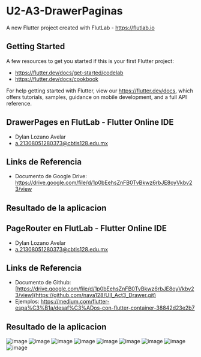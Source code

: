 # U2-A3-DrawerPaginas

A new Flutter project created with FlutLab - https://flutlab.io

## Getting Started

A few resources to get you started if this is your first Flutter project:

- https://flutter.dev/docs/get-started/codelab
- https://flutter.dev/docs/cookbook

For help getting started with Flutter, view our
https://flutter.dev/docs, which offers tutorials,
samples, guidance on mobile development, and a full API reference.

## DrawerPages en FlutLab - Flutter Online IDE
- Dylan Lozano Avelar
- a.21308051280373@cbtis128.edu.mx

## Links de Referencia
- Documento de Google Drive: https://drive.google.com/file/d/1p0bEehsZnFB0TvBkwz6rbJE8oyVkbv23/view

## Resultado de la aplicacion
## PageRouter en FlutLab - Flutter Online IDE
- Dylan Lozano Avelar
- a.21308051280373@cbtis128.edu.mx

## Links de Referencia
- Documento de Github: [https://drive.google.com/file/d/1p0bEehsZnFB0TvBkwz6rbJE8oyVkbv23/view](https://github.com/nava128/UII_Act3_Drawer.git)
- Ejemplos: https://medium.com/flutter-espa%C3%B1a/desaf%C3%ADos-con-flutter-container-38842d23e2b7

## Resultado de la aplicacion
![image](https://github.com/DylanLozanoAvelar/U2-A2-Lozano0373/assets/143743272/8bcca472-2bd6-45df-9a33-01dd5edb9065)
![image](https://github.com/DylanLozanoAvelar/U2-A2-Lozano0373/assets/143743272/cb5854b3-2d16-4959-bef4-e6776352ea7c)
![image](https://github.com/DylanLozanoAvelar/U2-A2-Lozano0373/assets/143743272/e3e9dc1b-a28b-414d-ba4d-2da28f3326a2)
![image](https://github.com/DylanLozanoAvelar/U2-A2-Lozano0373/assets/143743272/2e356b1c-67f3-42e7-a480-940bf5a4a91d)
![image](https://github.com/DylanLozanoAvelar/U2-A2-Lozano0373/assets/143743272/1cf39354-3de2-487c-a49e-4635614f9b0a)
![image](https://github.com/DylanLozanoAvelar/U2-A2-Lozano0373/assets/143743272/6195a5ff-fc44-44a3-a49b-dabc93c0beb7)
![image](https://github.com/DylanLozanoAvelar/U2-A2-Lozano0373/assets/143743272/3fdbad90-2dbf-4d6d-aa46-574b7828ea66)
![image](https://github.com/DylanLozanoAvelar/U2-A2-Lozano0373/assets/143743272/062fbaaf-8134-4692-9e3c-c73a2510a12c)
![image](https://github.com/DylanLozanoAvelar/U2-A2-Lozano0373/assets/143743272/9202e3e0-614d-4b20-8c1f-2e704c30cbe2)
